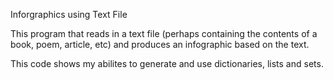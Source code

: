 Inforgraphics using Text File 

This  program that reads in a text file (perhaps containing the contents of a book, poem, article, etc) and produces an infographic based on the text. 

This code shows my abilites to generate and use dictionaries, lists and sets. 
